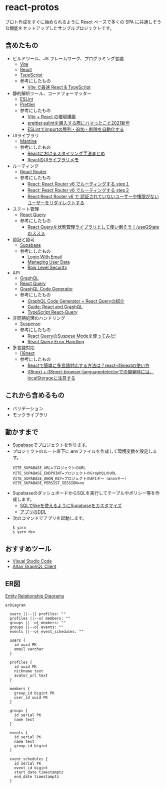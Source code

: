 # react-protos

プロト作成をすぐに始められるように React ベースで多くの SPA に共通しそうな機能をセットアップしたサンプルプロジェクトです。

## 含めたもの

- ビルドツール、JS フレームワーク、プログラミング言語
  - [Vite](https://vitejs.dev/)
  - [React](https://reactjs.org/)
  - [TypeScript](https://www.typescriptlang.org/)
  - 参考にしたもの
    - [Vite で最速 React & TypeScript](https://zenn.dev/sprout2000/articles/98145cf2a807b1)
- 静的解析ツール、コードフォーマッター
  - [ESLint](https://eslint.org/)
  - [Prettier](https://prettier.io/)
  - 参考にしたもの
    - [Vite + React の環境構築](https://zenn.dev/kk6/scraps/36fa4579df6acb)
    - [prettier,eslintを導入する際にハマったこと2021新年](https://zenn.dev/ryusou/articles/nodejs-prettier-eslint2021)
    - [ESLintでimportの整列・追加・削除を自動化する](https://qiita.com/yukiji/items/5ba9e065ac6ed57d05a4)
- UIライブラリ
  - [Mantine](https://mantine.dev/)
  - 参考にしたもの
    - [Reactにおけるスタイリング手法まとめ](https://zenn.dev/chiji/articles/b0669fc3094ce3)
    - [ReactのUIライブラリメモ](https://zenn.dev/ynakamura/scraps/af397fdbe2ec21)
- ルーティング
  - [React Router](https://reactrouter.com/)
  - 参考にしたもの
    - [React: React Router v6 でルーティングする step１](https://zenn.dev/longbridge/articles/65355d3fdb7939)
    - [React: React Router v6 でルーティングする step２](https://zenn.dev/longbridge/articles/607ec2971c748e)
    - [React:React Router v6 で 認証されていないユーザーや権限がないユーザーをリダイレクトする](https://zenn.dev/longbridge/articles/61b05d8bdb014d)
- ステート管理
  - [React Query](https://react-query.tanstack.com/)
  - 参考にしたもの
    - [React Queryを状態管理ライブラリとして使い倒そう！/useQStateのススメ](https://qiita.com/uehaj/items/4e41e294181b3771e77a)
- 認証と認可
  - [Supabase](https://supabase.com/docs/)
  - 参考にしたもの
    - [Login With Email](https://supabase.com/docs/guides/auth/auth-email)
    - [Managing User Data](https://supabase.com/docs/guides/auth/managing-user-data)
    - [Row Level Security](https://supabase.com/docs/guides/auth/row-level-security)
- API
  - [GraphQL](https://graphql.org/)
  - [React Query](https://react-query.tanstack.com/)
  - [GraphQL Code Generator](https://www.graphql-code-generator.com/)
  - 参考にしたもの
    - [GraphQL Code Generator + React Queryの紹介](https://tech.hicustomer.jp/posts/graphql-codegen-react-query/)
    - [Guide: React and GraphQL](https://www.graphql-code-generator.com/docs/guides/react)
    - [TypeScript React-Query](https://www.graphql-code-generator.com/plugins/typescript-react-query)
- 非同期処理のハンドリング
  - [Suspense](https://react-query.tanstack.com/guides/suspense)
  - 参考にしたもの
    - [React QueryのSuspese Modeを使ってみた!](https://re-engines.com/2022/04/11/react-query-suspense/)
    - [React Query Error Handling](https://tkdodo.eu/blog/react-query-error-handling)
- 多言語対応
  - [i18next](https://www.i18next.com/)
  - 参考にしたもの
    - [Reactで簡単に多言語対応する方法は？react-i18nextの使い方](https://devlog.atlas.jp/2021/12/08/4140)
    - [i18next + i18next-browser-languagedetectorでの開発時には、localStorageに注意する](https://wp-kyoto.net/should-remove-localstorage-when-debugging-i18next-browser-lang-detector/)

## これから含めるもの

- バリデーション
- モックライブラリ

## 動かすまで

- [Supabase](https://supabase.com/docs/)でプロジェクトを作ります。
- プロジェクトのルート直下に.envファイルを作成して環境変数を設定します。
  ```
  VITE_SUPABASE_URL=プロジェクトのURL
  VITE_SUPABASE_ENDPOINT=プロジェクトのGraphQLのURL
  VITE_SUPABASE_ANON_KEY=プロジェクトのAPIキー（anonキー）
  VITE_SUPABASE_PERSIST_SESSION=no
  ```
- SupabaseのダッシュボードからSQLを実行してテーブルやポリシー等を作成します。
  - [SQLでlikeを使えるようにSupabaseをカスタマイズ](./backend/sql/like_operation.sql)
  - [アプリのDDL](./backend/sql/all.sql)
- 次のコマンドでアプリを起動します。
  ```
  $ yarn
  $ yarn dev
  ```

## おすすめツール

- [Visual Studio Code](https://azure.microsoft.com/ja-jp/products/visual-studio-code/)
- [Altair GraphQL Client](https://altair.sirmuel.design/)

## ER図

[Entity Relationship Diagrams](https://mermaid-js.github.io/mermaid/#/entityRelationshipDiagram?id=entity-relationship-diagrams)

```mermaid
erDiagram

  users ||--|| profiles: ""
  profiles ||--o{ members: ""
  groups ||--o{ members: ""
  groups ||--o{ events: ""
  events ||--o{ event_schedules: ""

  users {
    id uuid PK
    email varchar
  }

  profiles {
    id uuid PK
    nickname text
    avator_url text
  }

  members {
    group_id bigint PK
    user_id uuid PK
  }

  groups {
    id serial PK
    name text
  }

  events {
    id serial PK
    name text
    group_id bigint
  }

  event_schedules {
    id serial PK
    event_id bigint
    start_date timestamptz
    end_date timestamptz
  }
```
